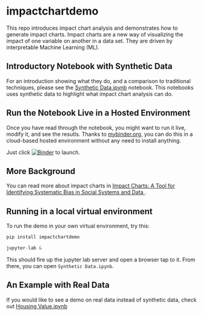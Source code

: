 # impactchartdemo

This repo introduces impact chart analysis and demonstrates how to generate impact charts.
Impact charts are a new way of visualizing the impact of one variable on another in a data
set. They are driven by interpretable Machine Learning (ML).

## Introductory Notebook with Synthetic Data

For an introduction showing what they do, and a comparison to traditional techniques,
please see the 
[Synthetic Data.ipynb](https://github.com/vengroff/impactchartdemo/blob/main/Synthetic%20Data.ipynb) 
notebook. This notebooks uses synthetic data to highlight what impact chart analysis can do.

## Run the Notebook Live in a Hosted Environment

Once you have read through the notebook, you might want to run it live, modify it,
and see the resutls. Thanks to [mybinder.org](mybinder.org), you can do this in 
a cloud-based hosted environment without any need to install anything.

Just click [![Binder](https://mybinder.org/badge_logo.svg)](https://mybinder.org/v2/gh/vengroff/impactchartdemo/0.1.3?labpath=Synthatic+Data.ipynb) to
launch.

## More Background

You can read more
about impact charts in 
[Impact Charts: A Tool for Identifying Systematic Bias in Social Systems and Data ](https://datapinions.com/wp-content/uploads/2024/01/impactcharts.pdf).

## Running in a local virtual environment

To run the demo in your own virtual environment, try this:

```python
pip install impactchartdemo
```

```python
jupyter-lab &
```

This should fire up the jupyter lab server and open a browser tap to it. From there, you can open 
`Synthetic Data.ipynb`.

## An Example with Real Data

If you would like to see a demo on real data instead of synthetic data, check out
[Housing Value.ipynb](https://github.com/vengroff/impactchartdemo/blob/main/Housing%20Value.ipynb) 
